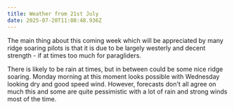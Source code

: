 ```yaml
---
title: Weather from 21st July
date: 2025-07-20T11:08:48.936Z
---
```

The main thing about this coming week which will be appreciated by many ridge soaring pilots is that it is due to be largely westerly and decent strength - if at times too much for paragliders.

There is likely to be rain at times, but in between could be some nice ridge soaring.  Monday morning at this moment looks possible with Wednesday looking dry and good speed wind.  However, forecasts don't all agree on much this and some are quite pessimistic with a lot of rain and strong winds most of the time.